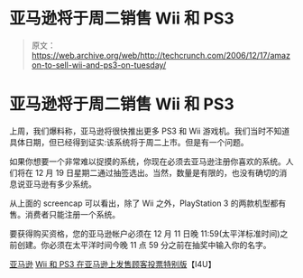 # 亚马逊将于周二销售 Wii 和 PS3

> 原文：<https://web.archive.org/web/http://techcrunch.com/2006/12/17/amazon-to-sell-wii-and-ps3-on-tuesday/>

# 亚马逊将于周二销售 Wii 和 PS3

上周，我们爆料称，亚马逊将很快推出更多 PS3 和 Wii 游戏机。我们当时不知道具体日期，但已经得到证实:该系统将于周二上市。但是有一个问题。

如果你想要一个非常难以捉摸的系统，你现在必须去亚马逊注册你喜欢的系统。人们将在 12 月 19 日星期二通过抽签选出。当然，数量是有限的，也没有确切的消息说亚马逊有多少系统。

从上面的 screencap 可以看出，除了 Wii 之外，PlayStation 3 的两款机型都有售。消费者只能注册一个系统。

要获得购买资格，您的亚马逊帐户必须在 12 月 11 日晚 11:59(太平洋标准时间)之前创建。你必须在太平洋时间今晚 11 点 59 分之前在抽奖中输入你的名字。

[亚马逊](https://web.archive.org/web/20210304041552/http://www.amazon.com/gp/redirect.html?ie=UTF8&location=http%3A%2F%2Fwww.amazon.com%2Fgp%2Famabot%2F%3Fpf%5Frd%5Furl%3D%252Fgp%252Fholiday%252Fcv%252Fhomepage%252F002-2034501-8102410%26pf%5Frd%5Fp%3D258768101%26pf%5Frd%5Fs%3Dspecial-offers-5%26pf%5Frd%5Ft%3D201%26pf%5Frd%5Fi%3DB000B43OXU%26pf%5Frd%5Fm%3DATVPDKIKX0DER%26pf%5Frd%5Fr%3D02DKDSYSYRENDEP265Z0&tag=i4ufututechne-20&linkCode=ur2&camp=1789&creative=9325)
[Wii 和 PS3 在亚马逊上发售顾客投票特别版](https://web.archive.org/web/20210304041552/http://www.i4u.com/article7402.html)【I4U】